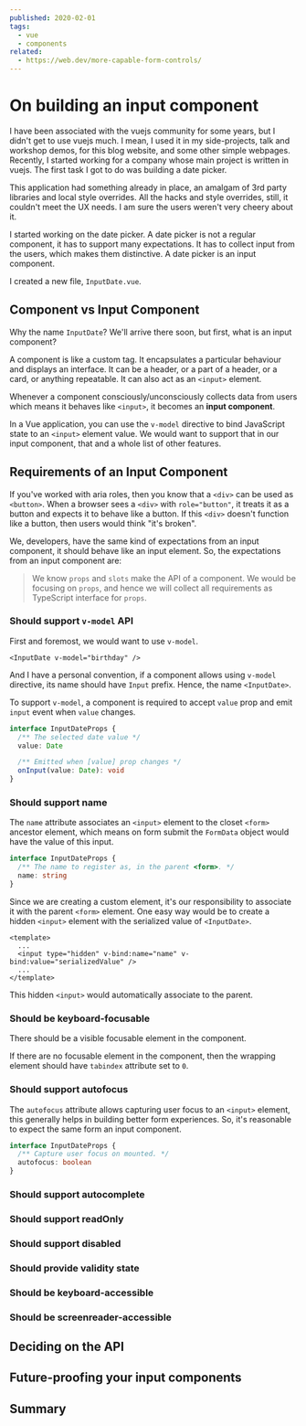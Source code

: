 ```yaml
---
published: 2020-02-01
tags:
  - vue
  - components
related:
  - https://web.dev/more-capable-form-controls/
---
```


# On building an input component

I have been associated with the vuejs community for some years, but I didn't get to use vuejs much. I mean, I used it in my side-projects, talk and workshop demos, for this blog website, and some other simple webpages. Recently, I started working for a company whose main project is written in vuejs. The first task I got to do was building a date picker.

This application had something already in place, an amalgam of 3rd party libraries and local style overrides. All the hacks and style overrides, still, it couldn't meet the UX needs. I am sure the users weren't very cheery about it.

<!-- more -->

I started working on the date picker. A date picker is not a regular component, it has to support many expectations. It has to collect input from the users, which makes them distinctive. A date picker is an input component.

I created a new file, `InputDate.vue`.

## Component vs Input Component

Why the name `InputDate`? We'll arrive there soon, but first, what is an input component?

A component is like a custom tag. It encapsulates a particular behaviour and displays an interface. It can be a header, or a part of a header, or a card, or anything repeatable. It can also act as an `<input>` element.

Whenever a component consciously/unconsciously collects data from users which means it behaves like `<input>`, it becomes an **input component**.

In a Vue application, you can use the `v-model` directive to bind JavaScript state to an `<input>` element value. We would want to support that in our input component, that and a whole list of other features.

## Requirements of an Input Component

If you've worked with aria roles, then you know that a `<div>` can be used as `<button>`. When a browser sees a `<div>` with `role="button"`, it treats it as a button and expects it to behave like a button. If this `<div>` doesn't function like a button, then users would think "it's broken".

We, developers, have the same kind of expectations from an input component, it should behave like an input element. So, the expectations from an input component are:

> We know `props` and `slots` make the API of a component. We would be focusing on `props`, and hence we will collect all requirements as TypeScript interface for `props`.

### Should support `v-model` API

First and foremost, we would want to use `v-model`.

```vue
<InputDate v-model="birthday" />
```

And I have a personal convention, if a component allows using `v-model` directive, its name should have `Input` prefix. Hence, the name `<InputDate>`.

To support `v-model`, a component is required to accept `value` prop and emit `input` event when `value` changes.

```ts
interface InputDateProps {
  /** The selected date value */
  value: Date

  /** Emitted when [value] prop changes */
  onInput(value: Date): void
}
```

### Should support name

The `name` attribute associates an `<input>` element to the closet `<form>` ancestor element, which means on form submit the `FormData` object would have the value of this input.

```ts
interface InputDateProps {
  /** The name to register as, in the parent <form>. */
  name: string
}
```

Since we are creating a custom element, it's our responsibility to associate it with the parent `<form>` element. One easy way would be to create a hidden `<input>` element with the serialized value of `<InputDate>`.

```vue
<template>
  ...
  <input type="hidden" v-bind:name="name" v-bind:value="serializedValue" />
  ...
</template>
```

This hidden `<input>` would automatically associate to the parent.

### Should be keyboard-focusable

There should be a visible focusable element in the component.

If there are no focusable element in the component, then the wrapping element should have `tabindex` attribute set to `0`.

### Should support autofocus

The `autofocus` attribute allows capturing user focus to an `<input>` element, this generally helps in building better form experiences. So, it's reasonable to expect the same form an input component.

```ts
interface InputDateProps {
  /** Capture user focus on mounted. */
  autofocus: boolean
}
```

### Should support autocomplete

### Should support readOnly

### Should support disabled

### Should provide validity state

### Should be keyboard-accessible

### Should be screenreader-accessible

## Deciding on the API

## Future-proofing your input components

## Summary
